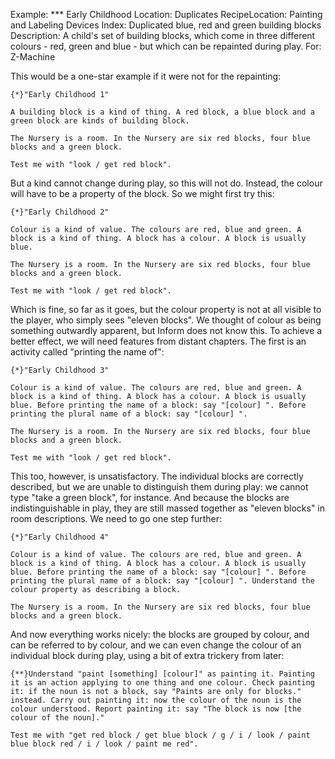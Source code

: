 Example: *** Early Childhood
Location: Duplicates
RecipeLocation: Painting and Labeling Devices
Index: Duplicated blue, red and green building blocks
Description: A child's set of building blocks, which come in three different colours - red, green and blue - but which can be repainted during play.
For: Z-Machine

  
This would be a one-star example if it were not for the repainting:

  

``` inform7
{*}"Early Childhood 1"

A building block is a kind of thing. A red block, a blue block and a green block are kinds of building block.

The Nursery is a room. In the Nursery are six red blocks, four blue blocks and a green block.

Test me with "look / get red block".
```

  
But a kind cannot change during play, so this will not do. Instead, the colour will have to be a property of the block. So we might first try this:

  

``` inform7
{*}"Early Childhood 2"

Colour is a kind of value. The colours are red, blue and green. A block is a kind of thing. A block has a colour. A block is usually blue.

The Nursery is a room. In the Nursery are six red blocks, four blue blocks and a green block.

Test me with "look / get red block".
```

  
Which is fine, so far as it goes, but the colour property is not at all visible to the player, who simply sees "eleven blocks". We thought of colour as being something outwardly apparent, but Inform does not know this. To achieve a better effect, we will need features from distant chapters. The first is an activity called "printing the name of":

  

``` inform7
{*}"Early Childhood 3"

Colour is a kind of value. The colours are red, blue and green. A block is a kind of thing. A block has a colour. A block is usually blue. Before printing the name of a block: say "[colour] ". Before printing the plural name of a block: say "[colour] ".

The Nursery is a room. In the Nursery are six red blocks, four blue blocks and a green block.

Test me with "look / get red block".
```

  
This too, however, is unsatisfactory. The individual blocks are correctly described, but we are unable to distinguish them during play: we cannot type "take a green block", for instance. And because the blocks are indistinguishable in play, they are still massed together as "eleven blocks" in room descriptions. We need to go one step further:

  

``` inform7
{*}"Early Childhood 4"

Colour is a kind of value. The colours are red, blue and green. A block is a kind of thing. A block has a colour. A block is usually blue. Before printing the name of a block: say "[colour] ". Before printing the plural name of a block: say "[colour] ". Understand the colour property as describing a block.

The Nursery is a room. In the Nursery are six red blocks, four blue blocks and a green block.
```

  
And now everything works nicely: the blocks are grouped by colour, and can be referred to by colour, and we can even change the colour of an individual block during play, using a bit of extra trickery from later:

  

``` inform7
{**}Understand "paint [something] [colour]" as painting it. Painting it is an action applying to one thing and one colour. Check painting it: if the noun is not a block, say "Paints are only for blocks." instead. Carry out painting it: now the colour of the noun is the colour understood. Report painting it: say "The block is now [the colour of the noun]."

Test me with "get red block / get blue block / g / i / look / paint blue block red / i / look / paint me red".
```

